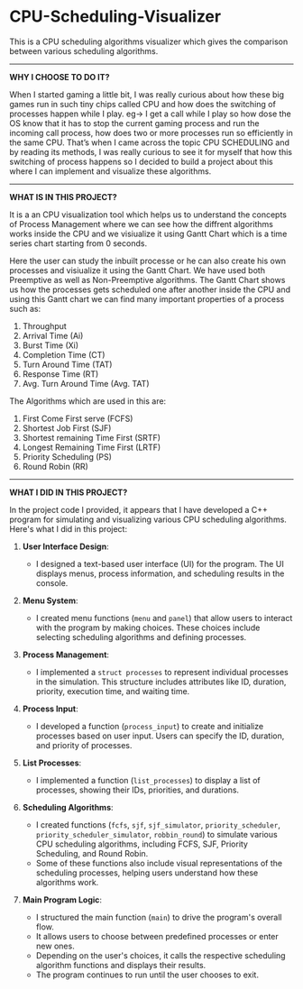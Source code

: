 # CPU-Scheduling-Visualizer
This is a CPU scheduling algorithms visualizer which gives the comparison between various scheduling algorithms.

---------------------------------------------------------------------------------------------------------

**WHY I CHOOSE TO DO IT?**

When I started gaming a little bit, I was really curious about how these big games run in such tiny chips called CPU and how does the switching of processes happen while I play. eg-> I get a call while I play so how dose the OS know that it has to stop the current gaming process and run the incoming call process, how does two or more processes run so efficiently in the same CPU.
That’s when I came across the topic CPU SCHEDULING and by reading its methods, I was really curious to see it for myself that how this switching of process happens so I decided to build a project about this where I can implement and visualize these algorithms.

---------------------------------------------------------------------------------------------------------

**WHAT IS IN THIS PROJECT?**

It is a an CPU visualization tool which helps us to understand the concepts of Process Management where we can see how the diffrent algorithms works inside the CPU and we visiualize it using Gantt Chart which is a time series chart starting from 0 seconds.

Here the user can study the inbuilt processe or he can also create his own processes and visiualize it using the Gantt Chart. We have used both Preemptive as well as Non-Preemptive algorithms. The Gantt Chart shows us how the processes gets scheduled one after another inside the CPU and using this Gantt chart we can find many important properties of a process such as: 
1. Throughput
2. Arrival Time (Ai)
3. Burst Time (Xi)
4. Completion Time (CT)
5. Turn Around Time (TAT)
6. Response Time (RT)
7. Avg. Turn Around Time (Avg. TAT)

The Algorithms which are used in this are:
1. First Come First serve (FCFS)
2. Shortest Job First (SJF)
3. Shortest remaining Time First (SRTF)
4. Longest Remaining Time First (LRTF)
5. Priority Scheduling (PS)
6. Round Robin (RR)

---------------------------------------------------------------------------------------------------------

**WHAT I DID IN THIS PROJECT?**

In the project code I provided, it appears that I have developed a C++ program for simulating and visualizing various CPU scheduling algorithms. Here's what I did in this project:

1. **User Interface Design**:
   - I designed a text-based user interface (UI) for the program. The UI displays menus, process information, and scheduling results in the console.

2. **Menu System**:
   - I created menu functions (`menu` and `panel`) that allow users to interact with the program by making choices. These choices include selecting scheduling algorithms and defining processes.

3. **Process Management**:
   - I implemented a `struct processes` to represent individual processes in the simulation. This structure includes attributes like ID, duration, priority, execution time, and waiting time.

4. **Process Input**:
   - I developed a function (`process_input`) to create and initialize processes based on user input. Users can specify the ID, duration, and priority of processes.

5. **List Processes**:
   - I implemented a function (`list_processes`) to display a list of processes, showing their IDs, priorities, and durations.

6. **Scheduling Algorithms**:
   - I created functions (`fcfs`, `sjf`, `sjf_simulator`, `priority_scheduler`, `priority_scheduler_simulator`, `robbin_round`) to simulate various CPU scheduling algorithms, including FCFS, SJF, Priority Scheduling, and Round Robin.
   - Some of these functions also include visual representations of the scheduling processes, helping users understand how these algorithms work.

7. **Main Program Logic**:
   - I structured the main function (`main`) to drive the program's overall flow.
   - It allows users to choose between predefined processes or enter new ones.
   - Depending on the user's choices, it calls the respective scheduling algorithm functions and displays their results.
   - The program continues to run until the user chooses to exit.
